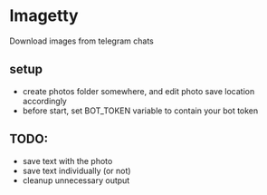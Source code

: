 # Imagetty

Download images from telegram chats

## setup

 - create photos folder somewhere, and edit photo save location accordingly
 - before start, set BOT_TOKEN variable to contain your bot token

## TODO:

 - save text with the photo
 - save text individually (or not)
 - cleanup unnecessary output